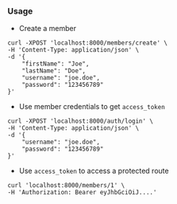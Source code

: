 

### Usage

- Create a member

```
curl -XPOST 'localhost:8000/members/create' \
-H 'Content-Type: application/json' \
-d '{
    "firstName": "Joe",
    "lastName": "Doe",
    "username": "joe.doe",
    "password": "123456789"
}'
```

- Use member credentials to get `access_token`
```
curl -XPOST 'localhost:8000/auth/login' \
-H 'Content-Type: application/json' \
-d '{
    "username": "joe.doe",
    "password": "123456789"
}'
```

-  Use `access_token` to access a protected route
```
curl 'localhost:8000/members/1' \
-H 'Authorization: Bearer eyJhbGciOiJ....'
```

